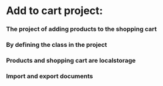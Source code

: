 # Add to cart project:
### The project of adding products to the shopping cart
### By defining the class in the project
### Products and shopping cart are localstorage
### Import and export documents

